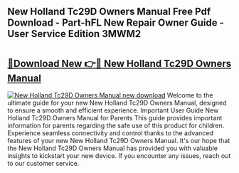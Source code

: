 ## New Holland Tc29D Owners Manual Free Pdf Download - Part-hFL New Repair Owner Guide - User Service Edition 3MWM2

# <h2><a href="http://bc87117.oget.top/?id=New+Holland+Tc29D+Owners+Manual">🔗Download New 👉🔴 New Holland Tc29D Owners Manual</a></h2>

[![New Holland Tc29D Owners Manual new download](https://i.imgur.com/5g1atiW.png)](http://bc87117.oget.top/?id=New+Holland+Tc29D+Owners+Manual)
Welcome to the ultimate guide for your new New Holland Tc29D Owners Manual, designed to ensure a smooth and efficient experience. Important User Guide New Holland Tc29D Owners Manual for Parents This guide provides important information for parents regarding the safe use of this product for children. Experience seamless connectivity and control thanks to the advanced features of your new New Holland Tc29D Owners Manual. It's our hope that the New Holland Tc29D Owners Manual has provided you with valuable insights to kickstart your new device. If you encounter any issues, reach out to our customer service.
